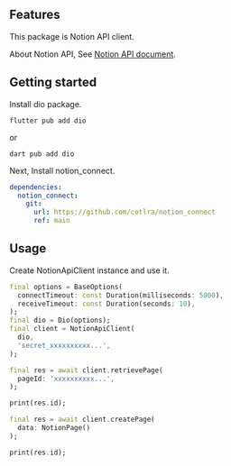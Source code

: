 <!--
This README describes the package. If you publish this package to pub.dev,
this README's contents appear on the landing page for your package.

For information about how to write a good package README, see the guide for
[writing package pages](https://dart.dev/tools/pub/writing-package-pages).

For general information about developing packages, see the Dart guide for
[creating packages](https://dart.dev/guides/libraries/create-packages)
and the Flutter guide for
[developing packages and plugins](https://flutter.dev/to/develop-packages).
-->

## Features

This package is Notion API client.

About Notion API, See [Notion API document](https://developers.notion.com/reference/intro).

## Getting started
Install dio package.
```console
flutter pub add dio
```
or
```console
dart pub add dio
```

Next, Install notion_connect.
```yaml
dependencies:
  notion_connect:
    git:
      url: https://github.com/cotlra/notion_connect
      ref: main
```

## Usage

Create NotionApiClient instance and use it.
```dart
final options = BaseOptions(
  connectTimeout: const Duration(milliseconds: 5000),
  receiveTimeout: const Duration(seconds: 10),
);
final dio = Dio(options);
final client = NotionApiClient(
  dio,
  'secret_xxxxxxxxxx...',
);

final res = await client.retrievePage(
  pageId: 'xxxxxxxxxx...',
);

print(res.id);

final res = await client.createPage(
  data: NotionPage()
);

print(res.id);


```
